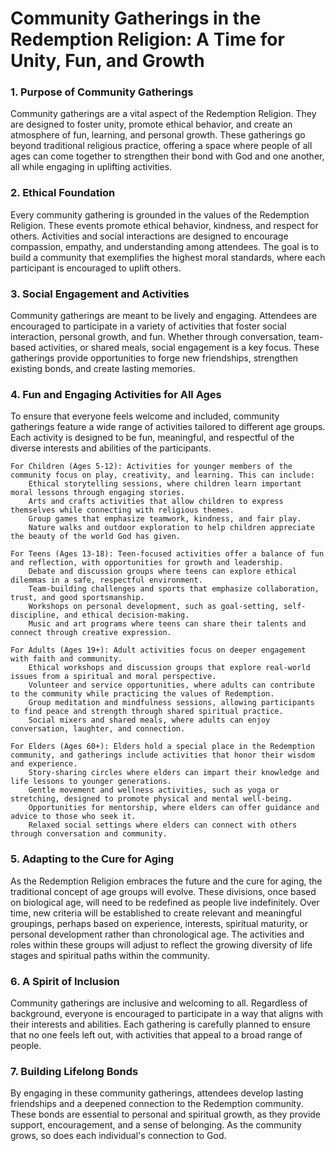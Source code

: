 # Community Gatherings in the Redemption Religion: A Time for Unity, Fun, and Growth

### 1. Purpose of Community Gatherings

Community gatherings are a vital aspect of the Redemption Religion. They are designed to foster unity, promote ethical behavior, and create an atmosphere of fun, learning, and personal growth. These gatherings go beyond traditional religious practice, offering a space where people of all ages can come together to strengthen their bond with God and one another, all while engaging in uplifting activities.

### 2. Ethical Foundation

Every community gathering is grounded in the values of the Redemption Religion. These events promote ethical behavior, kindness, and respect for others. Activities and social interactions are designed to encourage compassion, empathy, and understanding among attendees. The goal is to build a community that exemplifies the highest moral standards, where each participant is encouraged to uplift others.

### 3. Social Engagement and Activities

Community gatherings are meant to be lively and engaging. Attendees are encouraged to participate in a variety of activities that foster social interaction, personal growth, and fun. Whether through conversation, team-based activities, or shared meals, social engagement is a key focus. These gatherings provide opportunities to forge new friendships, strengthen existing bonds, and create lasting memories.

### 4. Fun and Engaging Activities for All Ages

To ensure that everyone feels welcome and included, community gatherings feature a wide range of activities tailored to different age groups. Each activity is designed to be fun, meaningful, and respectful of the diverse interests and abilities of the participants.

    For Children (Ages 5-12): Activities for younger members of the community focus on play, creativity, and learning. This can include:
        Ethical storytelling sessions, where children learn important moral lessons through engaging stories.
        Arts and crafts activities that allow children to express themselves while connecting with religious themes.
        Group games that emphasize teamwork, kindness, and fair play.
        Nature walks and outdoor exploration to help children appreciate the beauty of the world God has given.

    For Teens (Ages 13-18): Teen-focused activities offer a balance of fun and reflection, with opportunities for growth and leadership.
        Debate and discussion groups where teens can explore ethical dilemmas in a safe, respectful environment.
        Team-building challenges and sports that emphasize collaboration, trust, and good sportsmanship.
        Workshops on personal development, such as goal-setting, self-discipline, and ethical decision-making.
        Music and art programs where teens can share their talents and connect through creative expression.

    For Adults (Ages 19+): Adult activities focus on deeper engagement with faith and community.
        Ethical workshops and discussion groups that explore real-world issues from a spiritual and moral perspective.
        Volunteer and service opportunities, where adults can contribute to the community while practicing the values of Redemption.
        Group meditation and mindfulness sessions, allowing participants to find peace and strength through shared spiritual practice.
        Social mixers and shared meals, where adults can enjoy conversation, laughter, and connection.

    For Elders (Ages 60+): Elders hold a special place in the Redemption community, and gatherings include activities that honor their wisdom and experience.
        Story-sharing circles where elders can impart their knowledge and life lessons to younger generations.
        Gentle movement and wellness activities, such as yoga or stretching, designed to promote physical and mental well-being.
        Opportunities for mentorship, where elders can offer guidance and advice to those who seek it.
        Relaxed social settings where elders can connect with others through conversation and community.

### 5. Adapting to the Cure for Aging

As the Redemption Religion embraces the future and the cure for aging, the traditional concept of age groups will evolve. These divisions, once based on biological age, will need to be redefined as people live indefinitely. Over time, new criteria will be established to create relevant and meaningful groupings, perhaps based on experience, interests, spiritual maturity, or personal development rather than chronological age. The activities and roles within these groups will adjust to reflect the growing diversity of life stages and spiritual paths within the community.

### 6. A Spirit of Inclusion

Community gatherings are inclusive and welcoming to all. Regardless of background, everyone is encouraged to participate in a way that aligns with their interests and abilities. Each gathering is carefully planned to ensure that no one feels left out, with activities that appeal to a broad range of people.

### 7. Building Lifelong Bonds

By engaging in these community gatherings, attendees develop lasting friendships and a deepened connection to the Redemption community. These bonds are essential to personal and spiritual growth, as they provide support, encouragement, and a sense of belonging. As the community grows, so does each individual's connection to God.